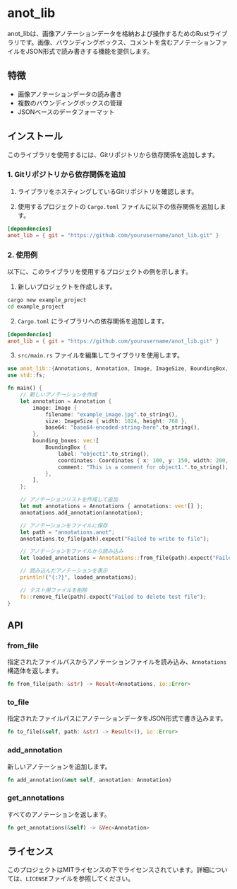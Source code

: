 # anot_lib

anot_libは、画像アノテーションデータを格納および操作するためのRustライブラリです。画像、バウンディングボックス、コメントを含むアノテーションファイルをJSON形式で読み書きする機能を提供します。

## 特徴

- 画像アノテーションデータの読み書き
- 複数のバウンディングボックスの管理
- JSONベースのデータフォーマット

## インストール

このライブラリを使用するには、Gitリポジトリから依存関係を追加します。

### 1. Gitリポジトリから依存関係を追加

1. ライブラリをホスティングしているGitリポジトリを確認します。

2. 使用するプロジェクトの `Cargo.toml` ファイルに以下の依存関係を追加します。

```toml
[dependencies]
anot_lib = { git = "https://github.com/yourusername/anot_lib.git" }
```

### 2. 使用例

以下に、このライブラリを使用するプロジェクトの例を示します。

1. 新しいプロジェクトを作成します。

```sh
cargo new example_project
cd example_project
```

2. `Cargo.toml` にライブラリへの依存関係を追加します。

```toml
[dependencies]
anot_lib = { git = "https://github.com/yourusername/anot_lib.git" }
```

3. `src/main.rs` ファイルを編集してライブラリを使用します。

```rust
use anot_lib::{Annotations, Annotation, Image, ImageSize, BoundingBox, Coordinates};
use std::fs;

fn main() {
    // 新しいアノテーションを作成
    let annotation = Annotation {
        image: Image {
            filename: "example_image.jpg".to_string(),
            size: ImageSize { width: 1024, height: 768 },
            base64: "base64-encoded-string-here".to_string(),
        },
        bounding_boxes: vec![
            BoundingBox {
                label: "object1".to_string(),
                coordinates: Coordinates { x: 100, y: 150, width: 200, height: 100 },
                comment: "This is a comment for object1.".to_string(),
            },
        ],
    };

    // アノテーションリストを作成して追加
    let mut annotations = Annotations { annotations: vec![] };
    annotations.add_annotation(annotation);

    // アノテーションをファイルに保存
    let path = "annotations.anot";
    annotations.to_file(path).expect("Failed to write to file");

    // アノテーションをファイルから読み込み
    let loaded_annotations = Annotations::from_file(path).expect("Failed to read from file");

    // 読み込んだアノテーションを表示
    println!("{:?}", loaded_annotations);

    // テスト用ファイルを削除
    fs::remove_file(path).expect("Failed to delete test file");
}
```

## API

### from_file
指定されたファイルパスからアノテーションファイルを読み込み、`Annotations`構造体を返します。
```rust
fn from_file(path: &str) -> Result<Annotations, io::Error>
```

### to_file
指定されたファイルパスにアノテーションデータをJSON形式で書き込みます。
```rust
fn to_file(&self, path: &str) -> Result<(), io::Error>
```

### add_annotation
新しいアノテーションを追加します。
```rust
fn add_annotation(&mut self, annotation: Annotation)
```

### get_annotations
すべてのアノテーションを返します。
```rust
fn get_annotations(&self) -> &Vec<Annotation>
```

## ライセンス

このプロジェクトはMITライセンスの下でライセンスされています。詳細については、`LICENSE`ファイルを参照してください。

